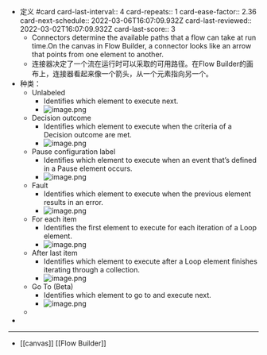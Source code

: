 - 定义 #card
  card-last-interval:: 4
  card-repeats:: 1
  card-ease-factor:: 2.36
  card-next-schedule:: 2022-03-06T16:07:09.932Z
  card-last-reviewed:: 2022-03-02T16:07:09.932Z
  card-last-score:: 3
	- Connectors determine the available paths that a flow can take at run time.On the canvas in Flow Builder, a connector looks like an arrow that points from one element to another.
	- 连接器决定了一个流在运行时可以采取的可用路径。在Flow Builder的画布上，连接器看起来像一个箭头，从一个元素指向另一个。
- 种类：
	- Unlabeled
		- Identifies which element to execute next.
		- ![image.png](../assets/image_1646116650106_0.png)
	- Decision outcome
		- Identifies which element to execute when the criteria of a Decision outcome are met.
		- ![image.png](../assets/image_1646116676603_0.png)
	- Pause configuration label
		- Identifies which element to execute when an event that’s defined in a Pause element occurs.
		- ![image.png](../assets/image_1646116736040_0.png)
	- Fault
		- Identifies which element to execute when the previous element results in an error.
		- ![image.png](../assets/image_1646117048321_0.png)
	- For each item
		- Identifies the first element to execute for each iteration of a Loop element.
		- ![image.png](../assets/image_1646117055153_0.png)
	- After last item
		- Identifies which element to execute after a Loop element finishes iterating through a collection.
		- ![image.png](../assets/image_1646117062012_0.png)
	- Go To (Beta)
		- Identifies which element to go to and execute next.
		- ![image.png](../assets/image_1646117069113_0.png)
	-
-
- ----
- [[canvas]] [[Flow Builder]]